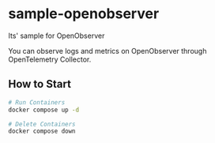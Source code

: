# sample-openobserver

Its' sample for OpenObserver

You can observe logs and metrics on OpenObserver through OpenTelemetry Collector.

## How to Start

``` bash
# Run Containers
docker compose up -d

# Delete Containers
docker compose down
```
